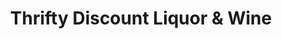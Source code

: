 ---
title: "Thrifty Discount Liquor & Wine"
url: /bossier-city/thrifty-discount-liquor-und-wine/
shop: Spirituosen
---